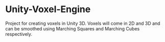 # Unity-Voxel-Engine
Project for creating voxels in Unity 3D. Voxels will come in 2D and 3D and can be smoothed using Marching Squares and Marching Cubes respectively.
